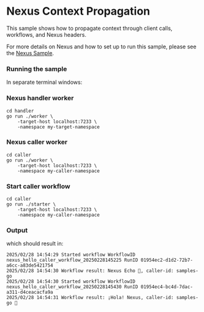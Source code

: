 # Nexus Context Propagation

This sample shows how to propagate context through client calls, workflows, and Nexus headers.

For more details on Nexus and how to set up to run this sample, please see the [Nexus Sample](../nexus/README.md).

### Running the sample

In separate terminal windows:

### Nexus handler worker

```
cd handler
go run ./worker \
    -target-host localhost:7233 \
    -namespace my-target-namespace
```

### Nexus caller worker

```
cd caller
go run ./worker \
    -target-host localhost:7233 \
    -namespace my-caller-namespace
```

### Start caller workflow

```
cd caller
go run ./starter \
    -target-host localhost:7233 \
    -namespace my-caller-namespace
```

### Output

which should result in:
```
2025/02/28 14:54:29 Started workflow WorkflowID nexus_hello_caller_workflow_20250228145225 RunID 01954ec2-d1d2-72b7-a6cc-a83de5421754
2025/02/28 14:54:30 Workflow result: Nexus Echo 👋, caller-id: samples-go
2025/02/28 14:54:30 Started workflow WorkflowID nexus_hello_caller_workflow_20250228145430 RunID 01954ec4-bc4d-7dac-a311-d4ceacacfa9a
2025/02/28 14:54:31 Workflow result: ¡Hola! Nexus, caller-id: samples-go 👋
```
